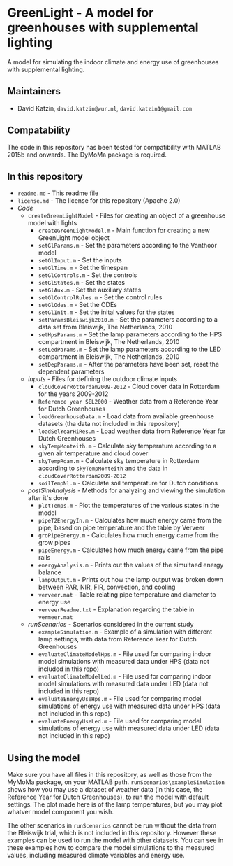 GreenLight - A model for greenhouses with supplemental lighting
=========================================

A model for simulating the indoor climate and energy use of greenhouses with supplemental lighting. 

## Maintainers
* David Katzin, `david.katzin@wur.nl`, `david.katzin1@gmail.com`

## Compatability
The code in this repository has been tested for compatibility with MATLAB 2015b and onwards. The DyMoMa package is required.

## In this repository

- `readme.md` - This readme file
- `license.md` - The license for this repository (Apache 2.0)
- *Code*
	- `createGreenLightModel` - Files for creating an object of a greenhouse model with lights
	   - `createGreenLightModel.m` - Main function for creating a new GreenLight model object
	   - `setGlParams.m` - Set the parameters according to the Vanthoor model
	   - `setGlInput.m` - Set the inputs
	   - `setGlTime.m` - Set the timespan
	   - `setGlControls.m` - Set the controls 
	   - `setGlStates.m` - Set the states
	   - `setGlAux.m` - Set the auxiliary states 
	   - `setGlControlRules.m` - Set the control rules 
	   - `setGlOdes.m` - Set the ODEs
	   - `setGlInit.m` - Set the inital values for the states
	   - `setParamsBleiswijk2010.m` - Set the parameters according to a data set from Bleiswijk, The Netherlands, 2010
	   - `setHpsParams.m` - Set the lamp parameters according to the HPS compartment in Bleiswijk, The Netherlands, 2010
	   - `setLedParams.m` - Set the lamp parameters according to the LED compartment in Bleiswijk, The Netherlands, 2010
	   - `setDepParams.m` - After the parameters have been set, reset the dependent parameters
	- *inputs* - Files for defining the outdoor climate inputs
	   - `cloudCoverRotterdam2009-2012` - Cloud cover data in Rotterdam for the years 2009-2012
	   - `Reference year SEL2000` - Weather data from a Reference Year for Dutch Greenhouses
	   - `loadGreenhouseData.m` - Load data from available greenhouse datasets (tha data not included in this repository)
	   - `loadSelYearHiRes.m` - Load weather data from Reference Year for Dutch Greenhouses
	   - `skyTempMonteith.m` - Calculate sky temperature according to a given air temperature and cloud cover
	   - `skyTempRdam.m` - Calculate sky temperature in Rotterdam according to `skyTempMonteith` and the data in `cloudCoverRotterdam2009-2012`
	   - `soilTempNl.m` - Calculate soil temperature for Dutch conditions
	- *postSimAnalysis* - Methods for analyzing and viewing the simulation after it's done
	   - `plotTemps.m` - Plot the temperatures of the various states in the model
	   - `pipeT2EnergyIn.m` - Calculates how much energy came from the pipe, based on pipe temperature and the table by Verveer
	   - `groPipeEnergy.m` - Calculates how much energy came from the grow pipes
	   - `pipeEnergy.m` - Calculates how much energy came from the pipe rails	   
	   - `energyAnalysis.m` - Prints out the values of the simultaed energy balance
	   - `lampOutput.m` - Prints out how the lamp output was broken down between PAR, NIR, FIR, convection, and cooling
	   - `verveer.mat` - Table relating pipe temperature and diameter to energy use
	   - `verveerReadme.txt` - Explanation regarding the table in `vermeer.mat`
	- *runScenarios* - Scenarios considered in the current study
		- `exampleSimulation.m` - Example of a simulation with different lamp settings, with data from Reference Year for Dutch Greenhouses
		- `evaluateClimateModelHps.m` - File used for comparing indoor model simulations with measured data under HPS (data not included in this repo)
		- `evaluateClimateModelLed.m` - File used for comparing indoor model simulations with measured data under LED (data not included in this repo)
		- `evaluateEnergyUseHps.m` - File used for comparing model simulations of energy use with measured data under HPS (data not included in this repo)
		- `evaluateEnergyUseLed.m` - File used for comparing model simulations of energy use with measured data under LED (data not included in this repo)
		
## Using the model

Make sure you have all files in this repository, as well as those from the MyMoMa package, on your MATLAB path. `runScenarios\exampleSimulation` shows how you may use a dataset of weather data (in this case, the Reference Year for Dutch Greenhouses), to run the model with default settings. The plot made here is of the lamp temperatures, but you may plot whatver model component you wish.

The other scenarios in `runScenarios` cannot be run without the data from the Bleiswijk trial, which is not included in this repository. However these examples can be used to run the model with other datasets. You can see in these examples how to compare the model simulations to the measured values, including measured climate variables and energy use.